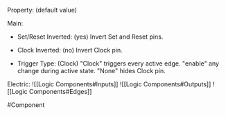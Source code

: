 Property: (default value)

Main:
- Set/Reset Inverted: (yes)
   Invert Set and Reset pins.

- Clock Inverted: (no)
   Invert Clock pin.

- Trigger Type: (Clock)
   "Clock" triggers every active edge.
   "enable" any change during active state.
   "None" hides Clock pin.

Electric:
![[Logic Components#Inputs]]
![[Logic Components#Outputs]]
![[Logic Components#Edges]]

#Component 